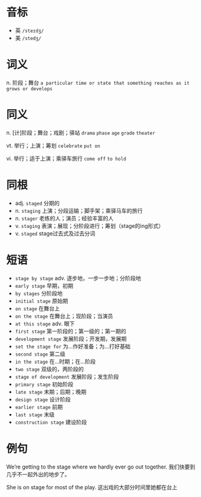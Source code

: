 # 音标

- 英 `/steɪdʒ/`
- 美 `/stedʒ/`

# 词义

n. 阶段；舞台
`a particular time or state that something reaches as it grows or develops`

# 同义

n. [计]阶段；舞台；戏剧；驿站
`drama` `phase` `age` `grade` `theater`

vt. 举行；上演；筹划
`celebrate` `put on`

vi. 举行；适于上演；乘驿车旅行
`come off` `to hold`

# 同根

- adj. `staged` 分期的
- n. `staging` 上演；分段运输；脚手架；乘驿马车的旅行
- n. `stager` 老练的人；演员；经验丰富的人
- v. `staging` 表演；展现；分阶段进行；筹划（stage的ing形式）
- v. `staged` stage过去式及过去分词

# 短语

- `stage by stage` adv. 逐步地，一步一步地；分阶段地
- `early stage` 早期，初期
- `by stages` 分阶段地
- `initial stage` 原始期
- `on stage` 在舞台上
- `on the stage` 在舞台上；现阶段；当演员
- `at this stage` adv. 眼下
- `first stage` 第一阶段的；第一级的；第一期的
- `development stage` 发展阶段；开发期，发展期
- `set the stage for` 为…作好准备；为…打好基础
- `second stage` 第二级
- `in the stage` 在...时期；在...阶段
- `two stage` 双级的，两阶段的
- `stage of development` 发展阶段；发生阶段
- `primary stage` 初始阶段
- `late stage` 末期；后期；晚期
- `design stage` 设计阶段
- `earlier stage` 前期
- `last stage` 末级
- `construction stage` 建设阶段

# 例句

We’re getting to the stage where we hardly ever go out together.
我们快要到几乎不一起外出的地步了。

She is on stage for most of the play.
这出戏的大部分时间里她都在台上


